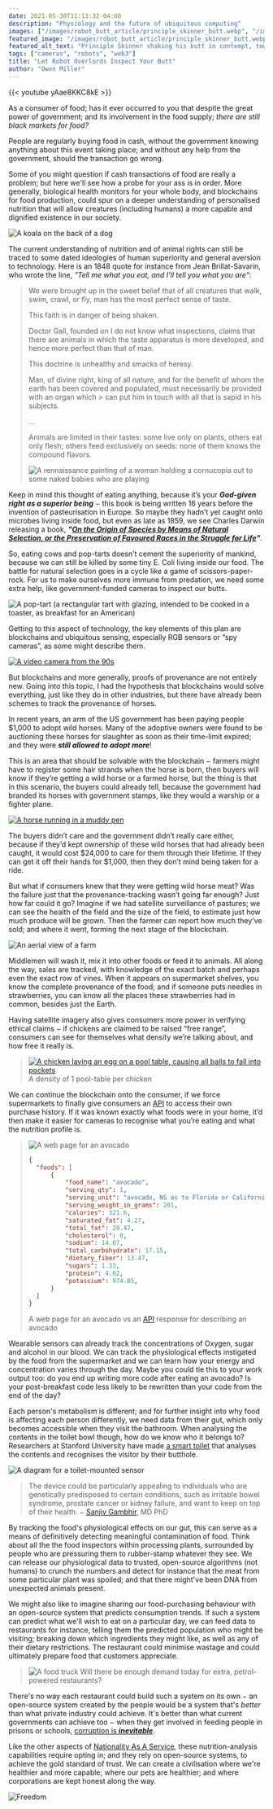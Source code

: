 ```yaml
---
date: 2021-05-30T11:13:32-04:00
description: "Physiology and the future of ubiquitous computing"
images: ["/images/robot_butt_article/principle_skinner_butt.webp", "/images/robot_butt_article/skinner_thumbnail.webp"]
featured_image: "/images/robot_butt_article/principle_skinner_butt.webp"
featured_alt_text: "Principle Skinner shaking his butt in contempt, towards Springfield Elementary School"
tags: ["cameras", "robots", "web3"]
title: "Let Robot Overlords Inspect Your Butt"
author: "Owen Miller"
---
```

{{< youtube yAae8KKC8kE >}}


As a consumer of food; has it ever occurred to you that despite the great power of government; and its involvement in the food supply; _there are still black markets for food?_

People are regularly buying food in cash, without the government knowing anything about this event taking place; and without any help from the government, should the transaction go wrong.

Some of you might question if cash transactions of food are really a problem; but here we'll see how a probe for your ass is in order. More generally, biological health monitors for your whole body, and blockchains for food production, could spur on a deeper understanding of personalised nutrition that will allow creatures (including humans) a more capable and dignified existence in our society.

![A koala on the back of a dog](/images/robot_butt_article/koala_with_dog.webp)

The current understanding of nutrition and of animal rights can still be traced to some dated ideologies of human superiority and general aversion to technology. Here is an 1848 quote for instance from Jean Brillat-Savarin, who wrote the line, _"Tell me what you eat, and I'll tell you what you are"_:

>  We were brought up in the sweet belief that of all creatures that walk, swim, crawl, or fly, man has the most perfect sense of taste.
> 
>  This faith is in danger of being shaken.
> 
>  Doctor Gall, founded on I do not know what inspections, claims that there are animals in which the taste apparatus is more developed, and hence more perfect than that of man.
> 
> This doctrine is unhealthy and smacks of heresy.
> 
> Man, of divine right, king of all nature, and for the benefit of whom the earth has been covered and populated, must necessarily be provided with an organ which > can put him in touch with all that is sapid in his subjects.
> 
> …
> 
> Animals are limited in their tastes: some live only on plants, others eat only flesh; others feed exclusively on seeds: none of them knows the compound flavors.
>
> ![A rennaissance painting of a woman holding a cornucopia out to some naked babies who are playing](/images/robot_butt_article/cornucopia.webp)

Keep in mind this thought of eating anything, because it’s your ___God-given right as a superior being___ − this book is being written 16 years before the invention of pasteurisation in Europe. So maybe they hadn’t yet caught onto microbes living inside food, but even as late as 1859, we see Charles Darwin releasing a book, ___"[On the Origin of Species by Means of Natural Selection, or the Preservation of Favoured Races in the Struggle for Life](https://en.wikipedia.org/wiki/On_the_Origin_of_Species)"___.

So, eating cows and pop-tarts doesn’t cement the superiority of mankind, because we can still be killed by some tiny E. Coli living inside our food. The battle for natural selection goes in a cycle like a game of scissors-paper-rock. For us to make ourselves more immune from predation, we need some extra help, like government-funded cameras to inspect our butts.

![A pop-tart (a rectangular tart with glazing, intended to be cooked in a toaster, as breakfast for an American)](/images/robot_butt_article/pop_tart.webp)

Getting to this aspect of technology, the key elements of this plan are blockchains and ubiquitous sensing, especially RGB sensors or “spy cameras”, as some might describe them.

[![A video camera from the 90s](/images/robot_butt_article/camera.webp)](https://giphy.com/gifs/90s-commercials-l2Je477uX2TwSQMUM)

But blockchains and more generally, proofs of provenance are not entirely new. Going into this topic, I had the hypothesis that blockchains would solve everything, just like they do in other industries, but there have already been schemes to track the provenance of horses.

In recent years, an arm of the US government has been paying people $1,000 to adopt wild horses. Many of the adoptive owners were found to be auctioning these horses for slaughter as soon as their time-limit expired; and they were ___still allowed to adopt more___!

This is an area that should be solvable with the blockchain − farmers might have to register some hair strands when the horse is born, then buyers will know if they’re getting a wild horse or a farmed horse, but the thing is that in this scenario, the buyers could already tell, because the government had branded its horses with government stamps, like they would a warship or a fighter plane.

[![A horse running in a muddy pen](/images/robot_butt_article/horse.webp)](https://giphy.com/gifs/https://giphy.com/gifs/horse-gallop-dgzQh3Q3YkQgg)

The buyers didn’t care and the government didn’t really care either, because if they’d kept ownership of these wild horses that had already been caught, it would cost $24,000 to care for them through their lifetime. If they can get it off their hands for $1,000, then they don’t mind being taken for a ride.

But what if consumers knew that they were getting wild horse meat? Was the failure just that the provenance-tracking wasn’t going far enough? Just how far could it go? Imagine if we had satellite surveillance of pastures; we can see the health of the field and the size of the field, to estimate just how much produce will be grown. Then the farmer can report how much they’ve sold; and where it went, forming the next stage of the blockchain.

![An aerial view of a farm](/images/robot_butt_article/farm.webp)

Middlemen will wash it, mix it into other foods or feed it to animals. All along the way, sales are tracked, with knowledge of the exact batch and perhaps even the exact row of vines. When it appears on supermarket shelves, you know the complete provenance of the food; and if someone puts needles in strawberries, you can know all the places these strawberries had in common, besides just the Earth.

Having satellite imagery also gives consumers more power in verifying ethical claims − if chickens are claimed to be raised “free range”, consumers can see for themselves what density we’re talking about, and how free it really is.

>[![A chicken laying an egg on a pool table, causing all balls to fall into pockets](/images/robot_butt_article/chicken_snooker.webp)](https://giphy.com/gifs/pool-shark-chicken-xFHDduYJ0ClqM)
> A density of 1 pool-table per chicken

We can continue the blockchain onto the consumer, if we force supermarkets to finally give consumers an [API](https://en.wikipedia.org/wiki/API) to access their own purchase history. If it was known exactly what foods were in your home, it’d then make it easier for cameras to recognise what you’re eating and what the nutrition profile is.

> ![A web page for an avocado](/images/robot_butt_article/avocado.webp)
> ```json
> {
>	"foods": [
>		{
>			"food_name": "avocado",
>			"serving_qty": 1,
>			"serving_unit": "avocado, NS as to Florida or California",
>			"serving_weight_in_grams": 201,
>			"calories": 321.6,
>			"saturated_fat": 4.27,
>			"total_fat": 29.47,
>			"cholesterol": 0,
>			"sodium": 14.07,
>			"total_carbohydrate": 17.15,
>			"dietary_fiber": 13.47,
>			"sugars": 1.33,
>			"protein": 4.02,
>			"potassium": 974.85,
>		}
>	]
>}
>```
> 
> A web page for an avocado vs an [API](https://en.wikipedia.org/wiki/API) response for describing an avocado
>

Wearable sensors can already track the concentrations of Oxygen, sugar and alcohol in our blood. We can track the physiological effects instigated by the food from the supermarket and we can learn how your energy and concentration varies through the day. Maybe you could tie this to your work output too: do you end up writing more code after eating an avocado? Is your post-breakfast code less likely to be rewritten than your code from the end of the day?

Each person's metabolism is different; and for further insight into why food is affecting each person differently, we need data from their gut, which only becomes accessible when they visit the bathroom. When analysing the contents in the toilet bowl though, how do we know who it belongs to? Researchers at Stanford University have made [a smart toilet](https://med.stanford.edu/news/all-news/2020/04/smart-toilet-monitors-for-signs-of-disease.html) that analyses the contents and recognises the visitor by their butthole.

![A diagram for a toilet-mounted sensor](/images/robot_butt_article/toilet.webp)

> The device could be particularly appealing to individuals who are genetically predisposed to certain conditions, such as irritable bowel syndrome, prostate cancer or kidney failure, and want to keep on top of their health. − [Sanjiv Gambhir](https://med.stanford.edu/news/all-news/2020/04/smart-toilet-monitors-for-signs-of-disease.html), MD PhD

By tracking the food's physiological effects on our gut, this can serve as a means of definitively detecting meaningful contamination of food. Think about all the the food inspectors within processing plants, surrounded by people who are pressuring them to rubber-stamp whatever they see. We can release our physiological data to trusted, open-source algorithms (not humans) to crunch the numbers and detect for instance that the meat from some particular plant was spoiled; and that there might've been DNA from unexpected animals present.

We might also like to imagine sharing our food-purchasing behaviour with an open-source system that predicts consumption trends. If such a system can predict what we'll wish to eat on a particular day, we can feed data to restaurants for instance, telling them the predicted population who might be visiting; breaking down which ingredients they might like, as well as any of their dietary restrictions. The restaurant could minimise wastage and could ultimately prepare food that customers appreciate.

>![A food truck](/images/robot_butt_article/food_truck.webp)
> Will there be enough demand today for extra, petrol-powered restaurants?

There's no way each restaurant could build such a system on its own − an open-source system created by the people would be a system that's *better* than what private industry could achieve. It's better than what current governments can achieve too − when they get involved in feeding people in prisons or schools, [corruption is ___inevitable___](https://www.nytimes.com/1991/08/05/us/us-investigating-school-milk-bidding-in-16-states.html).

Like the other aspects of [Nationality As A Service](nationality_as_a_service), these nutrition-analysis capabilities require opting in; and they rely on open-source systems, to achieve the gold standard of trust. We can create a civilisation where we're healthier and more capable; where our pets are healthier; and where corporations are kept honest along the way.

![Freedom](/images/robot_butt_article/freedom_dog.webp)